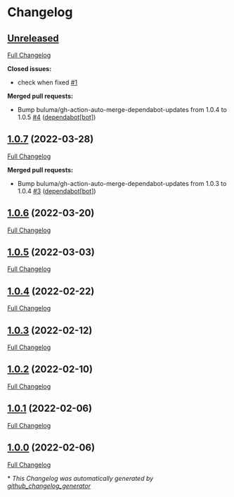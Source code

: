 # Changelog

## [Unreleased](https://github.com/buluma/ansible-role-molecule/tree/HEAD)

[Full Changelog](https://github.com/buluma/ansible-role-molecule/compare/1.0.7...HEAD)

**Closed issues:**

- check when fixed [\#1](https://github.com/buluma/ansible-role-molecule/issues/1)

**Merged pull requests:**

- Bump buluma/gh-action-auto-merge-dependabot-updates from 1.0.4 to 1.0.5 [\#4](https://github.com/buluma/ansible-role-molecule/pull/4) ([dependabot[bot]](https://github.com/apps/dependabot))

## [1.0.7](https://github.com/buluma/ansible-role-molecule/tree/1.0.7) (2022-03-28)

[Full Changelog](https://github.com/buluma/ansible-role-molecule/compare/1.0.6...1.0.7)

**Merged pull requests:**

- Bump buluma/gh-action-auto-merge-dependabot-updates from 1.0.3 to 1.0.4 [\#3](https://github.com/buluma/ansible-role-molecule/pull/3) ([dependabot[bot]](https://github.com/apps/dependabot))

## [1.0.6](https://github.com/buluma/ansible-role-molecule/tree/1.0.6) (2022-03-20)

[Full Changelog](https://github.com/buluma/ansible-role-molecule/compare/1.0.5...1.0.6)

## [1.0.5](https://github.com/buluma/ansible-role-molecule/tree/1.0.5) (2022-03-03)

[Full Changelog](https://github.com/buluma/ansible-role-molecule/compare/1.0.4...1.0.5)

## [1.0.4](https://github.com/buluma/ansible-role-molecule/tree/1.0.4) (2022-02-22)

[Full Changelog](https://github.com/buluma/ansible-role-molecule/compare/1.0.3...1.0.4)

## [1.0.3](https://github.com/buluma/ansible-role-molecule/tree/1.0.3) (2022-02-12)

[Full Changelog](https://github.com/buluma/ansible-role-molecule/compare/1.0.2...1.0.3)

## [1.0.2](https://github.com/buluma/ansible-role-molecule/tree/1.0.2) (2022-02-10)

[Full Changelog](https://github.com/buluma/ansible-role-molecule/compare/1.0.1...1.0.2)

## [1.0.1](https://github.com/buluma/ansible-role-molecule/tree/1.0.1) (2022-02-06)

[Full Changelog](https://github.com/buluma/ansible-role-molecule/compare/1.0.0...1.0.1)

## [1.0.0](https://github.com/buluma/ansible-role-molecule/tree/1.0.0) (2022-02-06)

[Full Changelog](https://github.com/buluma/ansible-role-molecule/compare/6f1dd9406079a0e589100659317b5f76edae8534...1.0.0)



\* *This Changelog was automatically generated by [github_changelog_generator](https://github.com/github-changelog-generator/github-changelog-generator)*
